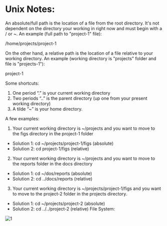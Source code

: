 # Unix Notes:
An absolute/full path is the location of a file from the root directory. It's not dependent on the directory your working in right now and must begin with a / or ~. An example (full path to "project-1" file):

/home/projects/project-1

On the other hand, a relative path is the location of a file relative to your working directory. An example (working directory is "projects" folder and file is "projects-1"):

project-1

Some shortcuts:
1) One period “.” is your current working directory
2) Two periods “..” is the parent directory (up one from your present working directory) 
3) A tilde   “~” is your home directory.

A few examples:
1. Your current working directory is ~/projects and you want to move to the figs directory in the project-1 folder
  * Solution 1: cd ~/projects/project-1/figs (absolute)
  * Solution 2:  cd project-1/figs (relative)
2. Your current working directory is ~/projects and you want to move to the reports folder in the docs directory
  * Solution 1: cd ~/dos/reports (absolute)
  * Solution 2: cd ../docs/reports (relative)
3. Your current working directory is ~/projects/project-1/figs and you want to move to the project-2 folder in the projects directory.
  * Solution 1: cd ~/projects/project-2 (absolute)
  * Solution 2: cd ../../project-2 (relative)
File System:

![1](https://courses.edx.org/assets/courseware/v1/8a874934d6c335342808150e3be7a2d0/asset-v1:HarvardX+PH125.5x+1T2020+type@asset+block/data_science_1_rev.png)
